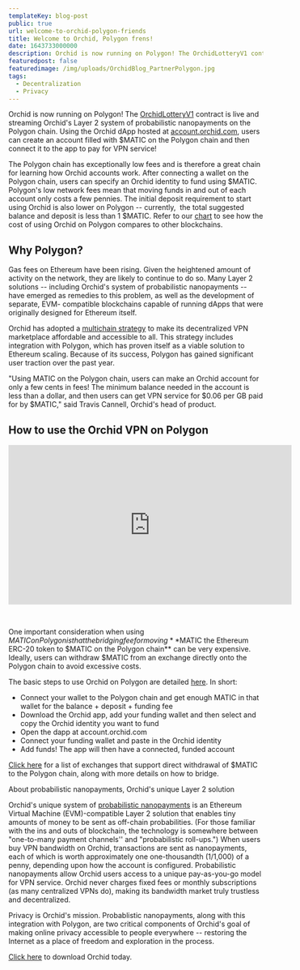 ```yaml
---
templateKey: blog-post
public: true
url: welcome-to-orchid-polygon-friends
title: Welcome to Orchid, Polygon frens!
date: 1643733000000
description: Orchid is now running on Polygon! The OrchidLotteryV1 contract is live and streaming Orchid’s Layer 2 system of probabilistic nanopayments on the Polygon chain.
featuredpost: false
featuredimage: /img/uploads/OrchidBlog_PartnerPolygon.jpg
tags:
  - Decentralization
  - Privacy
---
```


Orchid is now running on Polygon! The [OrchidLotteryV1](https://polygonscan.com/address/0x6db8381b2b41b74e17f5d4eb82e8d5b04dda0a82) contract is live and streaming Orchid's Layer 2 system of probabilistic nanopayments on the Polygon chain. Using the Orchid dApp hosted at [account.orchid.com](https://account.orchid.com/), users can create an account filled with $MATIC on the Polygon chain and then connect it to the app to pay for VPN service!

The Polygon chain has exceptionally low fees and is therefore a great chain for learning how Orchid accounts work. After connecting a wallet on the Polygon chain, users can specify an Orchid identity to fund using $MATIC. Polygon's low network fees mean that moving funds in and out of each account only costs a few pennies. The initial deposit requirement to start using Orchid is also lower on Polygon -- currently,  the total suggested balance and deposit is less than 1 $MATIC. Refer to our [chart](https://www.orchid.com/join) to see how the cost of using Orchid on Polygon compares to other blockchains.

## Why Polygon? 

Gas fees on Ethereum have been rising. Given the heightened amount of activity on the network, they are likely to continue to do so. Many Layer 2 solutions -- including Orchid's system of probabilistic nanopayments -- have emerged as remedies to this problem, as well as the development of separate, EVM- compatible blockchains capable of running dApps that were originally designed for Ethereum itself.

Orchid has adopted a [multichain strategy](/orchid-nanopayments-now-streaming-on-8-blockchains/) to make its decentralized VPN marketplace affordable and accessible to all. This strategy includes integration with Polygon, which has proven itself as a viable solution to Ethereum scaling. Because of its success, Polygon has gained significant user traction over the past year.

"Using MATIC on the Polygon chain, users can make an Orchid account for only a few cents in fees! The minimum balance needed in the account is less than a dollar, and then users can get VPN service for $0.06 per GB paid for by $MATIC," said Travis Cannell, Orchid's head of product.

## How to use the Orchid VPN on Polygon 

<iframe width="560" height="315" src="https://www.youtube-nocookie.com/embed/rIPcXT1UwfU" title="YouTube video player" frameborder="0" allow="accelerometer; autoplay; clipboard-write; encrypted-media; gyroscope; picture-in-picture" allowfullscreen></iframe>

&nbsp;

One important consideration when using $MATIC on Polygon is that the bridging fee for moving **$MATIC the Ethereum ERC-20 token to $MATIC on the Polygon chain** can be very expensive. Ideally, users can withdraw $MATIC from an exchange directly onto the Polygon chain to avoid excessive costs.

The basic steps to use Orchid on Polygon are detailed [here](https://orchid.com/join). In short:

- Connect your wallet to the Polygon chain and get enough MATIC in that wallet for the balance + deposit + funding fee
- Download the Orchid app, add your funding wallet and then select and copy the Orchid identity you want to fund
- Open the dapp at account.orchid.com
- Connect your funding wallet and paste in the Orchid identity
- Add funds! The app will then have a connected, funded account

[Click here](https://docs.polygon.technology/docs/faq/wallet-bridge-faq#what-are-the-list-of-supported-exchanges-on-polygon) for a list of exchanges that support direct withdrawal of $MATIC to the Polygon chain, along with more details on how to bridge.

About probabilistic nanopayments, Orchid's unique Layer 2 solution

Orchid's unique system of [probabilistic nanopayments](https://medium.com/orchid-labs/probabilistic-nanopayments-4aa423c3f22f) is an Ethereum Virtual Machine (EVM)-compatible Layer 2 solution that enables tiny amounts of money to be sent as off-chain probabilities. (For those familiar with the ins and outs of blockchain, the technology is somewhere between "one-to-many payment channels'' and "probabilistic roll-ups.") When users buy VPN bandwidth on Orchid, transactions are sent as nanopayments, each of which is worth approximately one one-thousandth (1/1,000) of a penny, depending upon how the account is configured. Probabilistic nanopayments allow Orchid users access to a unique pay-as-you-go model for VPN service. Orchid never charges fixed fees or monthly subscriptions (as many centralized VPNs do), making its bandwidth market truly trustless and decentralized.

Privacy is Orchid's mission. Probablistic nanopayments, along with this integration with Polygon, are two critical components of Orchid's goal of making online privacy accessible to people everywhere -- restoring the Internet as a place of freedom and exploration in the process.

[Click here](http://orchid.com/join) to download Orchid today.